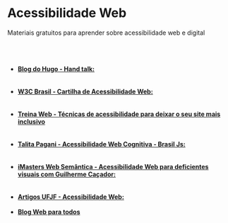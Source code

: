 # Acessibilidade Web
Materiais gratuitos para aprender sobre acessibilidade web e digital
</br></br></br></br>
<ul>
  <li><strong><a href="https://blog.handtalk.me/" target="_blank">Blog do Hugo - Hand talk:</a></strong></li>
  <br/><br/>
  <li><strong><a href="https://ceweb.br/cartilhas/cartilha-w3cbr-acessibilidade-web-fasciculo-IV/" target="_blank">W3C Brasil - Cartilha de Acessibilidade Web:</a></li></br></br>
  
  <li><strong><a href="https://www.treinaweb.com.br/blog/tecnicas-de-acessibilidade-para-deixar-o-seu-site-mais-inclusivo" target="_blank">Treina Web - Técnicas de acessibilidade para deixar o seu site mais inclusivo</a></strong></li><br/></br>
  <li> <strong><a href="https://www.youtube.com/watch?v=igGOeem6y4w" target="_blank">Talita Pagani - Acessibilidade Web Cognitiva - Brasil Js:
</a></strong> </li><br/></br>
  <li><strong><a href="https://www.youtube.com/watch?v=H8MhWDBYZ9w" target="_blank">iMasters Web Semântica - Acessibilidade Web para deficientes visuais com Guilherme Caçador:</a></strong> </li><br/></br>
  <li><strong><a href="https://www2.ufjf.br/treinamentoscgco/docs/sites-institucionais/acessibilidade-na-web/" target="_blank">Artigos UFJF - Acessibilidade Web:</a></strong> </li><br/>
    <li><strong><a href="https://mwpt.com.br/blog/" target="_blank">Blog Web para todos
</a></strong> </li><br/>
</ul>

  






